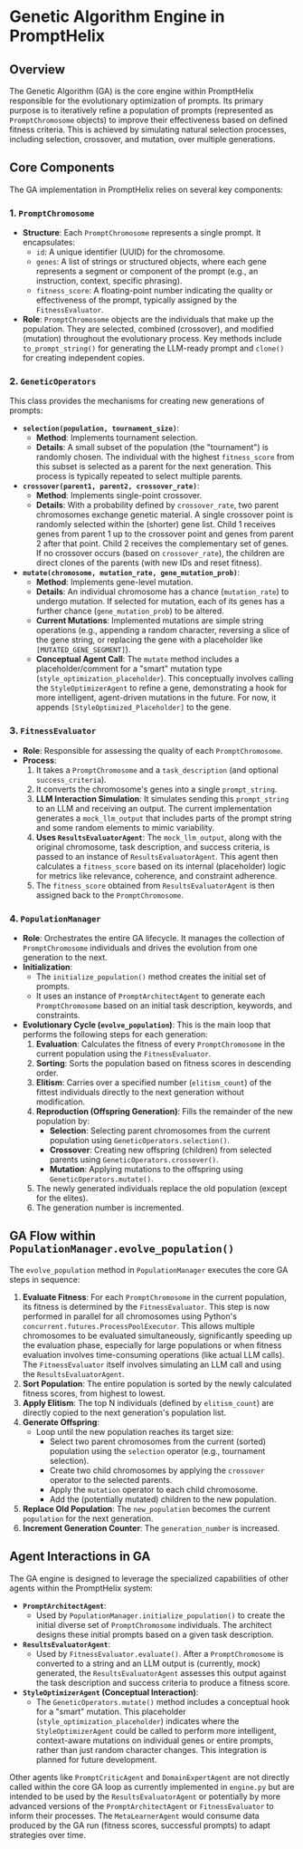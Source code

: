 # Genetic Algorithm Engine in PromptHelix

## Overview

The Genetic Algorithm (GA) is the core engine within PromptHelix responsible for the evolutionary optimization of prompts. Its primary purpose is to iteratively refine a population of prompts (represented as `PromptChromosome` objects) to improve their effectiveness based on defined fitness criteria. This is achieved by simulating natural selection processes, including selection, crossover, and mutation, over multiple generations.

## Core Components

The GA implementation in PromptHelix relies on several key components:

### 1. `PromptChromosome`

-   **Structure**: Each `PromptChromosome` represents a single prompt. It encapsulates:
    -   `id`: A unique identifier (UUID) for the chromosome.
    -   `genes`: A list of strings or structured objects, where each gene represents a segment or component of the prompt (e.g., an instruction, context, specific phrasing).
    -   `fitness_score`: A floating-point number indicating the quality or effectiveness of the prompt, typically assigned by the `FitnessEvaluator`.
-   **Role**: `PromptChromosome` objects are the individuals that make up the population. They are selected, combined (crossover), and modified (mutation) throughout the evolutionary process. Key methods include `to_prompt_string()` for generating the LLM-ready prompt and `clone()` for creating independent copies.

### 2. `GeneticOperators`

This class provides the mechanisms for creating new generations of prompts:

-   **`selection(population, tournament_size)`**:
    -   **Method**: Implements tournament selection.
    -   **Details**: A small subset of the population (the "tournament") is randomly chosen. The individual with the highest `fitness_score` from this subset is selected as a parent for the next generation. This process is typically repeated to select multiple parents.
-   **`crossover(parent1, parent2, crossover_rate)`**:
    -   **Method**: Implements single-point crossover.
    -   **Details**: With a probability defined by `crossover_rate`, two parent chromosomes exchange genetic material. A single crossover point is randomly selected within the (shorter) gene list. Child 1 receives genes from parent 1 up to the crossover point and genes from parent 2 after that point. Child 2 receives the complementary set of genes. If no crossover occurs (based on `crossover_rate`), the children are direct clones of the parents (with new IDs and reset fitness).
-   **`mutate(chromosome, mutation_rate, gene_mutation_prob)`**:
    -   **Method**: Implements gene-level mutation.
    -   **Details**: An individual chromosome has a chance (`mutation_rate`) to undergo mutation. If selected for mutation, each of its genes has a further chance (`gene_mutation_prob`) to be altered.
    -   **Current Mutations**: Implemented mutations are simple string operations (e.g., appending a random character, reversing a slice of the gene string, or replacing the gene with a placeholder like `[MUTATED_GENE_SEGMENT]`).
    -   **Conceptual Agent Call**: The `mutate` method includes a placeholder/comment for a "smart" mutation type (`style_optimization_placeholder`). This conceptually involves calling the `StyleOptimizerAgent` to refine a gene, demonstrating a hook for more intelligent, agent-driven mutations in the future. For now, it appends `[StyleOptimized_Placeholder]` to the gene.

### 3. `FitnessEvaluator`

-   **Role**: Responsible for assessing the quality of each `PromptChromosome`.
-   **Process**:
    1.  It takes a `PromptChromosome` and a `task_description` (and optional `success_criteria`).
    2.  It converts the chromosome's genes into a single `prompt_string`.
    3.  **LLM Interaction Simulation**: It simulates sending this `prompt_string` to an LLM and receiving an output. The current implementation generates a `mock_llm_output` that includes parts of the prompt string and some random elements to mimic variability.
    4.  **Uses `ResultsEvaluatorAgent`**: The `mock_llm_output`, along with the original chromosome, task description, and success criteria, is passed to an instance of `ResultsEvaluatorAgent`. This agent then calculates a `fitness_score` based on its internal (placeholder) logic for metrics like relevance, coherence, and constraint adherence.
    5.  The `fitness_score` obtained from `ResultsEvaluatorAgent` is then assigned back to the `PromptChromosome`.

### 4. `PopulationManager`

-   **Role**: Orchestrates the entire GA lifecycle. It manages the collection of `PromptChromosome` individuals and drives the evolution from one generation to the next.
-   **Initialization**:
    -   The `initialize_population()` method creates the initial set of prompts.
    -   It uses an instance of `PromptArchitectAgent` to generate each `PromptChromosome` based on an initial task description, keywords, and constraints.
-   **Evolutionary Cycle (`evolve_population`)**: This is the main loop that performs the following steps for each generation:
    1.  **Evaluation**: Calculates the fitness of every `PromptChromosome` in the current population using the `FitnessEvaluator`.
    2.  **Sorting**: Sorts the population based on fitness scores in descending order.
    3.  **Elitism**: Carries over a specified number (`elitism_count`) of the fittest individuals directly to the next generation without modification.
    4.  **Reproduction (Offspring Generation)**: Fills the remainder of the new population by:
        *   **Selection**: Selecting parent chromosomes from the current population using `GeneticOperators.selection()`.
        *   **Crossover**: Creating new offspring (children) from selected parents using `GeneticOperators.crossover()`.
        *   **Mutation**: Applying mutations to the offspring using `GeneticOperators.mutate()`.
    5.  The newly generated individuals replace the old population (except for the elites).
    6.  The generation number is incremented.

## GA Flow within `PopulationManager.evolve_population()`

The `evolve_population` method in `PopulationManager` executes the core GA steps in sequence:

1.  **Evaluate Fitness**: For each `PromptChromosome` in the current population, its fitness is determined by the `FitnessEvaluator`. This step is now performed in parallel for all chromosomes using Python's `concurrent.futures.ProcessPoolExecutor`. This allows multiple chromosomes to be evaluated simultaneously, significantly speeding up the evaluation phase, especially for large populations or when fitness evaluation involves time-consuming operations (like actual LLM calls). The `FitnessEvaluator` itself involves simulating an LLM call and using the `ResultsEvaluatorAgent`.
2.  **Sort Population**: The entire population is sorted by the newly calculated fitness scores, from highest to lowest.
3.  **Apply Elitism**: The top N individuals (defined by `elitism_count`) are directly copied to the next generation's population list.
4.  **Generate Offspring**:
    *   Loop until the new population reaches its target size:
        *   Select two parent chromosomes from the current (sorted) population using the `selection` operator (e.g., tournament selection).
        *   Create two child chromosomes by applying the `crossover` operator to the selected parents.
        *   Apply the `mutation` operator to each child chromosome.
        *   Add the (potentially mutated) children to the new population.
5.  **Replace Old Population**: The `new_population` becomes the current `population` for the next generation.
6.  **Increment Generation Counter**: The `generation_number` is increased.

## Agent Interactions in GA

The GA engine is designed to leverage the specialized capabilities of other agents within the PromptHelix system:

-   **`PromptArchitectAgent`**:
    -   Used by `PopulationManager.initialize_population()` to create the initial diverse set of `PromptChromosome` individuals. The architect designs these initial prompts based on a given task description.
-   **`ResultsEvaluatorAgent`**:
    -   Used by `FitnessEvaluator.evaluate()`. After a `PromptChromosome` is converted to a string and an LLM output is (currently, mock) generated, the `ResultsEvaluatorAgent` assesses this output against the task description and success criteria to produce a fitness score.
-   **`StyleOptimizerAgent` (Conceptual Interaction)**:
    -   The `GeneticOperators.mutate()` method includes a conceptual hook for a "smart" mutation. This placeholder (`style_optimization_placeholder`) indicates where the `StyleOptimizerAgent` could be called to perform more intelligent, context-aware mutations on individual genes or entire prompts, rather than just random character changes. This integration is planned for future development.

Other agents like `PromptCriticAgent` and `DomainExpertAgent` are not directly called within the core GA loop as currently implemented in `engine.py` but are intended to be used by the `ResultsEvaluatorAgent` or potentially by more advanced versions of the `PromptArchitectAgent` or `FitnessEvaluator` to inform their processes. The `MetaLearnerAgent` would consume data produced by the GA run (fitness scores, successful prompts) to adapt strategies over time.
